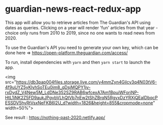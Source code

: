 # guardian-news-react-redux-app

This app will allow you to retrieve articles from The Guardian's API using dates as queries.
Clicking on a year will render 'fun' articles from that year - choice only runs from 2010 to 2019, since no one wants to read news from 2020.

To use the Guardian's API you need to generate your own key, which can be done here => https://open-platform.theguardian.com/access/

To run, install dependencies with ```yarn``` and then ```yarn start``` to launch the app.

<img src="https://db3pap004files.storage.live.com/y4mmZyn4Gilcy3q4N03tV6-4f9uUYZ5yKlyhSoTEu0im8_qDsjMQPY1jv-rxDydZ_V4New5M_LdDNe352SZ9RAB6wfcexA7Am1BpuiWForiNP-HtL1iNK2Z5FD9aukJPgybVLhQtVb7nEw2tShZBrqN5RgvxDzYRXjQEaIDbqcPESSDV5hyRtVsxNeFKB6l2U_d?width=1826&height=855&cropmode=none" width=50%">

See result : https://nothing-past-2020.netlify.app/
